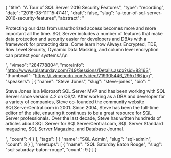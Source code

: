 {
  "title": "A Tour of SQL Server 2016 Security Features",
  "type": "recording",
  "date": "2018-08-11T15:47:41",
  "draft": false,
  "slug": "a-tour-of-sql-server-2016-security-features",
  "abstract": "<p>Protecting our data from unauthorized access becomes more and more important all the time. SQL Server includes a number of features that make data protection and security easier for developers and DBAs with a framework for protecting data. Come learn how Always Encrypted, TDE, Row Level Security, Dynamic Data Masking, and column level encryption can protect your systems.\r\n</p>",
  "vimeo": "284778804",
  "moreinfo": "http://www.sqlsaturday.com/749/Sessions/Details.aspx?sid=83163",
  "thumbnail": "https://i.vimeocdn.com/video/719305446_295x166.jpg",
  "speakers": [
    {
      "name": "Steve Jones",
      "slug": "steve-jones",
      "bio": "<p>Steve Jones is a Microsoft SQL Server MVP and has been working with SQL Server since version 4.2 on OS/2. After working as a DBA and developer for a variety of companies, Steve co-founded the community website SQLServerCentral.com in 2001. Since 2004, Steve has been the full-time editor of the site, ensuring it continues to be a great resource for SQL Server professionals. Over the last decade, Steve has written hundreds of articles about SQL Server for SQLServerCentral.com, SQL Server Standard magazine, SQL Server Magazine, and Database Journal.</p>",
      "count": 4
    }
  ],
  "tags": [
    {
      "name": "SQL Admin",
      "slug": "sql-admin",
      "count": 8
    }
  ],
  "meetups": [
    {
      "name": "SQL Saturday Baton Rouge",
      "slug": "sql-saturday-baton-rouge",
      "count": 9
    }
  ]
}